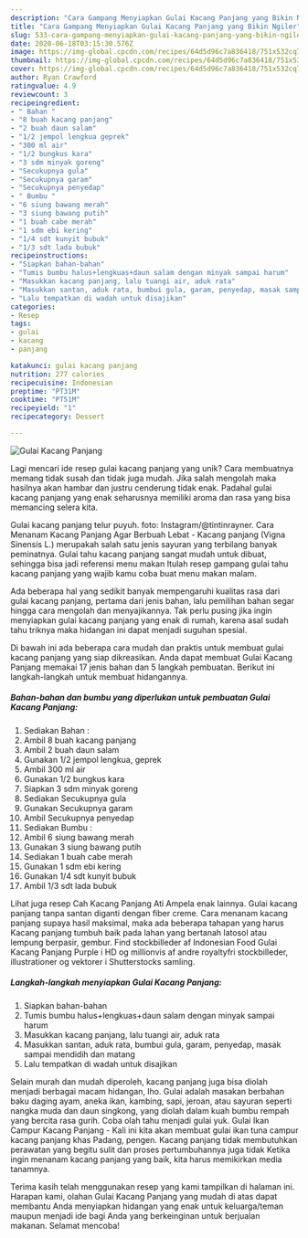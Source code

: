 ```yaml
---
description: "Cara Gampang Menyiapkan Gulai Kacang Panjang yang Bikin Ngiler"
title: "Cara Gampang Menyiapkan Gulai Kacang Panjang yang Bikin Ngiler"
slug: 533-cara-gampang-menyiapkan-gulai-kacang-panjang-yang-bikin-ngiler
date: 2020-06-18T03:15:30.576Z
image: https://img-global.cpcdn.com/recipes/64d5d96c7a836418/751x532cq70/gulai-kacang-panjang-foto-resep-utama.jpg
thumbnail: https://img-global.cpcdn.com/recipes/64d5d96c7a836418/751x532cq70/gulai-kacang-panjang-foto-resep-utama.jpg
cover: https://img-global.cpcdn.com/recipes/64d5d96c7a836418/751x532cq70/gulai-kacang-panjang-foto-resep-utama.jpg
author: Ryan Crawford
ratingvalue: 4.9
reviewcount: 3
recipeingredient:
- " Bahan "
- "8 buah kacang panjang"
- "2 buah daun salam"
- "1/2 jempol lengkua geprek"
- "300 ml air"
- "1/2 bungkus kara"
- "3 sdm minyak goreng"
- "Secukupnya gula"
- "Secukupnya garam"
- "Secukupnya penyedap"
- " Bumbu "
- "6 siung bawang merah"
- "3 siung bawang putih"
- "1 buah cabe merah"
- "1 sdm ebi kering"
- "1/4 sdt kunyit bubuk"
- "1/3 sdt lada bubuk"
recipeinstructions:
- "Siapkan bahan-bahan"
- "Tumis bumbu halus+lengkuas+daun salam dengan minyak sampai harum"
- "Masukkan kacang panjang, lalu tuangi air, aduk rata"
- "Masukkan santan, aduk rata, bumbui gula, garam, penyedap, masak sampai mendidih dan matang"
- "Lalu tempatkan di wadah untuk disajikan"
categories:
- Resep
tags:
- gulai
- kacang
- panjang

katakunci: gulai kacang panjang 
nutrition: 277 calories
recipecuisine: Indonesian
preptime: "PT31M"
cooktime: "PT51M"
recipeyield: "1"
recipecategory: Dessert

---
```



![Gulai Kacang Panjang](https://img-global.cpcdn.com/recipes/64d5d96c7a836418/751x532cq70/gulai-kacang-panjang-foto-resep-utama.jpg)

Lagi mencari ide resep gulai kacang panjang yang unik? Cara membuatnya memang tidak susah dan tidak juga mudah. Jika salah mengolah maka hasilnya akan hambar dan justru cenderung tidak enak. Padahal gulai kacang panjang yang enak seharusnya memiliki aroma dan rasa yang bisa memancing selera kita.

Gulai kacang panjang telur puyuh. foto: Instagram/@tintinrayner. Cara Menanam Kacang Panjang Agar Berbuah Lebat - Kacang panjang (Vigna Sinensis L.) merupakah salah satu jenis sayuran yang terbilang banyak peminatnya. Gulai tahu kacang panjang sangat mudah untuk dibuat, sehingga bisa jadi referensi menu makan Itulah resep gampang gulai tahu kacang panjang yang wajib kamu coba buat menu makan malam.

Ada beberapa hal yang sedikit banyak mempengaruhi kualitas rasa dari gulai kacang panjang, pertama dari jenis bahan, lalu pemilihan bahan segar hingga cara mengolah dan menyajikannya. Tak perlu pusing jika ingin menyiapkan gulai kacang panjang yang enak di rumah, karena asal sudah tahu triknya maka hidangan ini dapat menjadi suguhan spesial.


Di bawah ini ada beberapa cara mudah dan praktis untuk membuat gulai kacang panjang yang siap dikreasikan. Anda dapat membuat Gulai Kacang Panjang memakai 17 jenis bahan dan 5 langkah pembuatan. Berikut ini langkah-langkah untuk membuat hidangannya.

<!--inarticleads1-->

##### Bahan-bahan dan bumbu yang diperlukan untuk pembuatan Gulai Kacang Panjang:

1. Sediakan  Bahan :
1. Ambil 8 buah kacang panjang
1. Ambil 2 buah daun salam
1. Gunakan 1/2 jempol lengkua, geprek
1. Ambil 300 ml air
1. Gunakan 1/2 bungkus kara
1. Siapkan 3 sdm minyak goreng
1. Sediakan Secukupnya gula
1. Gunakan Secukupnya garam
1. Ambil Secukupnya penyedap
1. Sediakan  Bumbu :
1. Ambil 6 siung bawang merah
1. Gunakan 3 siung bawang putih
1. Sediakan 1 buah cabe merah
1. Gunakan 1 sdm ebi kering
1. Gunakan 1/4 sdt kunyit bubuk
1. Ambil 1/3 sdt lada bubuk


Lihat juga resep Cah Kacang Panjang Ati Ampela enak lainnya. Gulai kacang panjang tanpa santan diganti dengan fiber creme. Cara menanam kacang panjang supaya hasil maksimal, maka ada beberapa tahapan yang harus Kacang panjang tumbuh baik pada lahan yang bertanah latosol atau lempung berpasir, gembur. Find stockbilleder af Indonesian Food Gulai Kacang Panjang Purple i HD og millionvis af andre royaltyfri stockbilleder, illustrationer og vektorer i Shutterstocks samling. 

<!--inarticleads2-->

##### Langkah-langkah menyiapkan Gulai Kacang Panjang:

1. Siapkan bahan-bahan
1. Tumis bumbu halus+lengkuas+daun salam dengan minyak sampai harum
1. Masukkan kacang panjang, lalu tuangi air, aduk rata
1. Masukkan santan, aduk rata, bumbui gula, garam, penyedap, masak sampai mendidih dan matang
1. Lalu tempatkan di wadah untuk disajikan


Selain murah dan mudah diperoleh, kacang panjang juga bisa diolah menjadi berbagai macam hidangan, lho. Gulai adalah masakan berbahan baku daging ayam, aneka ikan, kambing, sapi, jeroan, atau sayuran seperti nangka muda dan daun singkong, yang diolah dalam kuah bumbu rempah yang bercita rasa gurih. Coba olah tahu menjadi gulai yuk. Gulai Ikan Campur Kacang Panjang - Kali ini kita akan membuat gulai ikan tuna campur kacang panjang khas Padang, pengen. Kacang panjang tidak membutuhkan perawatan yang begitu sulit dan proses pertumbuhannya juga tidak Ketika ingin menanam kacang panjang yang baik, kita harus memikirkan media tanamnya. 

Terima kasih telah menggunakan resep yang kami tampilkan di halaman ini. Harapan kami, olahan Gulai Kacang Panjang yang mudah di atas dapat membantu Anda menyiapkan hidangan yang enak untuk keluarga/teman maupun menjadi ide bagi Anda yang berkeinginan untuk berjualan makanan. Selamat mencoba!
